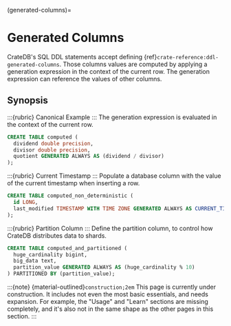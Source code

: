 (generated-columns)=

# Generated Columns

CrateDB's SQL DDL statements accept defining {ref}`crate-reference:ddl-generated-columns`.
Those columns values are computed by applying a generation expression in the context of
the current row. The generation expression can reference the values of other columns.


## Synopsis

:::{rubric} Canonical Example
:::
The generation expression is evaluated in the context of the current row.
```sql
CREATE TABLE computed (
  dividend double precision,
  divisor double precision,
  quotient GENERATED ALWAYS AS (dividend / divisor)
);
```


:::{rubric} Current Timestamp
:::
Populate a database column with the value of the current timestamp when inserting a row.
```sql
CREATE TABLE computed_non_deterministic (
  id LONG,
  last_modified TIMESTAMP WITH TIME ZONE GENERATED ALWAYS AS CURRENT_TIMESTAMP
);
```

:::{rubric} Partition Column
:::
Define the partition column, to control how CrateDB distributes data to shards.
```sql
CREATE TABLE computed_and_partitioned (
  huge_cardinality bigint,
  big_data text,
  partition_value GENERATED ALWAYS AS (huge_cardinality % 10)
) PARTITIONED BY (partition_value);
```


:::{note}
{material-outlined}`construction;2em` This page is currently under construction.
It includes not even the most basic essentials, and needs expansion. For example,
the "Usage" and "Learn" sections are missing completely, and it's also not in the
same shape as the other pages in this section.
:::
